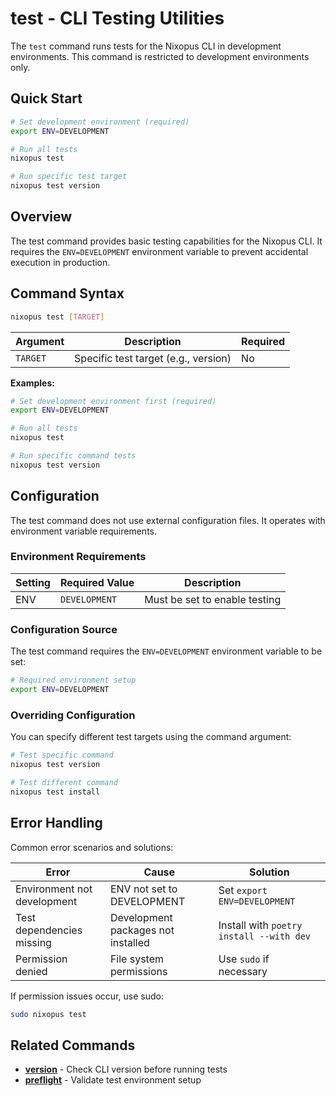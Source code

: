 # test - CLI Testing Utilities

The `test` command runs tests for the Nixopus CLI in development environments. This command is restricted to development environments only.

## Quick Start
```bash
# Set development environment (required)
export ENV=DEVELOPMENT

# Run all tests
nixopus test

# Run specific test target
nixopus test version
```

## Overview

The test command provides basic testing capabilities for the Nixopus CLI. It requires the `ENV=DEVELOPMENT` environment variable to prevent accidental execution in production.

## Command Syntax

```bash
nixopus test [TARGET]
```

| Argument | Description | Required |
|----------|-------------|----------|
| `TARGET` | Specific test target (e.g., version) | No |

**Examples:**

```bash
# Set development environment first (required)
export ENV=DEVELOPMENT

# Run all tests
nixopus test

# Run specific command tests
nixopus test version
```

## Configuration

The test command does not use external configuration files. It operates with environment variable requirements.

### Environment Requirements

| Setting | Required Value | Description |
|---------|---------------|-------------|
| ENV | `DEVELOPMENT` | Must be set to enable testing |

### Configuration Source

The test command requires the `ENV=DEVELOPMENT` environment variable to be set:

```bash
# Required environment setup
export ENV=DEVELOPMENT
```

### Overriding Configuration

You can specify different test targets using the command argument:

```bash
# Test specific command
nixopus test version

# Test different command
nixopus test install
```

## Error Handling

Common error scenarios and solutions:

| Error | Cause | Solution |
|-------|-------|----------|
| Environment not development | ENV not set to DEVELOPMENT | Set `export ENV=DEVELOPMENT` |
| Test dependencies missing | Development packages not installed | Install with `poetry install --with dev` |
| Permission denied | File system permissions | Use `sudo` if necessary |

If permission issues occur, use sudo:
```bash
sudo nixopus test
```

## Related Commands

- **[version](./version.md)** - Check CLI version before running tests
- **[preflight](./preflight.md)** - Validate test environment setup